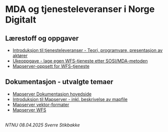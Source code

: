# MDA og tjenesteleveranser i Norge Digitalt

## Lærestoff og oppgaver

- [Introduksjon til tjenesteleveranser - Teori, programvare, presentasjon av aktører](tjenesteleveranser-teori.md)
- [Ukeoppgave - lage egen WFS-tjeneste etter SOSI/MDA-metoden](ukeoppgave-PsTools-GISTools-PostGIS-FME.md)
- [Mapserver-oppsett for WFS-tjeneste](../mapserver/mapserver-wfs.md)

## Dokumentasjon - utvalgte temaer

- [Mapserver Dokumentasjon hovedside](https://mapserver.org/documentation.html)
- [Introduksjon til Mapserver - inkl. beskrivelse av mapfile](https://mapserver.org/introduction.html)
- [Mapserver vektor-formater](https://mapserver.org/input/vector/index.html)
- [Mapserver WFS](https://mapserver.org/ogc/wfs_server.html)


\
_NTNU 08.04.2025 Sverre Stikbakke_